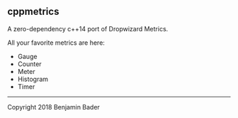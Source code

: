 cppmetrics
----------

A zero-dependency c++14 port of Dropwizard Metrics.

All your favorite metrics are here:
- Gauge
- Counter
- Meter
- Histogram
- Timer

-------
Copyright 2018 Benjamin Bader
